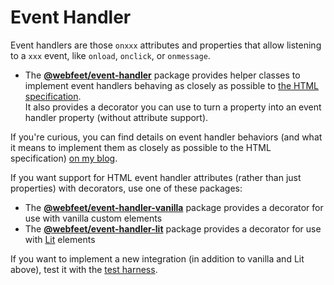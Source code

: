 # Event Handler

Event handlers are those `onxxx` attributes and properties that allow listening to a `xxx` event, like `onload`, `onclick`, or `onmessage`.

- The [**@webfeet/event-handler**](core/README.md) package provides helper classes to implement event handlers behaving as closely as possible to [the HTML specification](https://html.spec.whatwg.org/multipage/webappapis.html#event-handler-attributes "HTML Living Standard: Event handlers").  
  It also provides a decorator you can use to turn a property into an event handler property (without attribute support).

If you're curious, you can find details on event handler behaviors (and what it means to implement them as closely as possible to the HTML specification) [on my blog](https://blog.ltgt.net/html-event-handlers/ "How do HTML event handlers work?").

If you want support for HTML event handler attributes (rather than just properties) with decorators, use one of these packages:

- The [**@webfeet/event-handler-vanilla**](vanilla/README.md) package provides a decorator for use with vanilla custom elements
- The [**@webfeet/event-handler-lit**](lit/README.md) package provides a decorator for use with [Lit](https://lit/dev) elements

If you want to implement a new integration (in addition to vanilla and Lit above), test it with the [test harness](harness/README.md).
